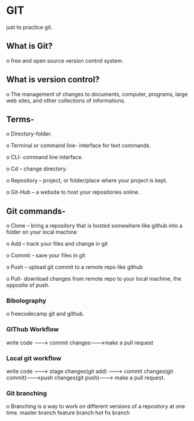 # GIT
just to practice git.

## What is Git?

  o	free and open source version control system.

## What is version control?

  o	The management of changes to documents, computer, programs, large web sites, and other collections of informations.

## Terms-

  o	Directory-folder.
  
  o	Terminal or command line- interface for text commands.
  
  o	CLI- command line interface.
  
  o	Cd – change directory.
  
  o	Repository – project, or folder/place where your project is kept.
  
  o	Git-Hub – a website to host your repositories online.


## Git commands-
  o	Clone – bring a repository that is hosted somewhere like github into a folder on your local machine
  
  o	Add – track your files and change in git
  
  o	Commit – save your files in git
  
  o	Push – upload git commit to a remote repo like github
  
  o	Pull- download changes from remote repo to your local machine, the opposite of push.

### Bibolography
o	freecodecamp git and github.

### GIThub Workflow
write code ---> commit changes--->make a pull request

### Local git workflow
write code ---> stage changes(git add)
---> commit changes(git commit)--->push changes(git push)---> make a pull request.

### Git branching
o	Branching is a way to work on different versions of a repository at one time.
master branch
feature branch 
hot fix branch


